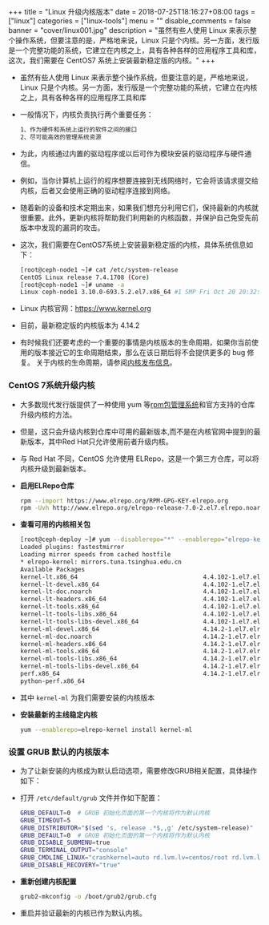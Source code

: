 +++
title = "Linux 升级内核版本"
date = 2018-07-25T18:16:27+08:00
tags = ["linux"]
categories = ["linux-tools"]
menu = ""
disable_comments = false
banner = "cover/linux001.jpg"
description = "虽然有些人使用 Linux 来表示整个操作系统，但要注意的是，严格地来说，Linux 只是个内核。另一方面，发行版是一个完整功能的系统，它建立在内核之上，具有各种各样的应用程序工具和库，这次，我们需要在 CentOS7 系统上安装最新稳定版的内核。"
+++

- 虽然有些人使用 Linux 来表示整个操作系统，但要注意的是，严格地来说，Linux 只是个内核。另一方面，发行版是一个完整功能的系统，它建立在内核之上，具有各种各样的应用程序工具和库
- 一般情况下，内核负责执行两个重要任务：
  
  ```bash
  1、作为硬件和系统上运行的软件之间的接口
  2、尽可能高效的管理系统资源
  ```

- 为此，内核通过内置的驱动程序或以后可作为模块安装的驱动程序与硬件通信。
- 例如，当你计算机上运行的程序想要连接到无线网络时，它会将该请求提交给内核，后者又会使用正确的驱动程序连接到网络。
- 随着新的设备和技术定期出来，如果我们想充分利用它们，保持最新的内核就很重要。此外，更新内核将帮助我们利用新的内核函数，并保护自己免受先前版本中发现的漏洞的攻击。
- 这次，我们需要在CentOS7系统上安装最新稳定版的内核，具体系统信息如下：
  
  ```bash
  [root@ceph-node1 ~]# cat /etc/system-release
  CentOS Linux release 7.4.1708 (Core) 
  [root@ceph-node1 ~]# uname -a
  Linux ceph-node1 3.10.0-693.5.2.el7.x86_64 #1 SMP Fri Oct 20 20:32:50 UTC 2017 x86_64 x86_64 x86_64 GNU/Linux
  ```

- Linux 内核官网：<https://www.kernel.org>
- 目前，最新稳定版的内核版本为 4.14.2
- 有时候我们还要考虑的一个重要的事情是内核版本的生命周期，如果你当前使用的版本接近它的生命周期结束，那么在该日期后将不会提供更多的 bug 修复。
关于内核的生命周期，请参阅[内核发布信息](https://www.kernel.org/category/releases.html)。

### CentOS 7系统升级内核
- 大多数现代发行版提供了一种使用 yum 等[rpm包管理系统](https://www.tecmint.com/20-linux-yum-yellowdog-updater-modified-commands-for-package-mangement/)和官方支持的仓库升级内核的方法。
- 但是，这只会升级内核到仓库中可用的最新版本,而不是在内核官网中提到的最新版本，其中Red Hat只允许使用前者升级内核。
- 与 Red Hat 不同，CentOS 允许使用 ELRepo，这是一个第三方仓库，可以将内核升级到最新版本。

- **启用ELRepo仓库**
  
  ```bash
  rpm --import https://www.elrepo.org/RPM-GPG-KEY-elrepo.org
  rpm -Uvh http://www.elrepo.org/elrepo-release-7.0-2.el7.elrepo.noarch.rpm
  ```

- **查看可用的内核相关包**
  
  ```bash
  [root@ceph-deploy ~]# yum --disablerepo="*" --enablerepo="elrepo-kernel" list available
  Loaded plugins: fastestmirror
  Loading mirror speeds from cached hostfile
  * elrepo-kernel: mirrors.tuna.tsinghua.edu.cn
  Available Packages
  kernel-lt.x86_64                                   4.4.102-1.el7.elrepo                   elrepo-kernel
  kernel-lt-devel.x86_64                             4.4.102-1.el7.elrepo                   elrepo-kernel
  kernel-lt-doc.noarch                               4.4.102-1.el7.elrepo                   elrepo-kernel
  kernel-lt-headers.x86_64                           4.4.102-1.el7.elrepo                   elrepo-kernel
  kernel-lt-tools.x86_64                             4.4.102-1.el7.elrepo                   elrepo-kernel
  kernel-lt-tools-libs.x86_64                        4.4.102-1.el7.elrepo                   elrepo-kernel
  kernel-lt-tools-libs-devel.x86_64                  4.4.102-1.el7.elrepo                   elrepo-kernel
  kernel-ml-devel.x86_64                             4.14.2-1.el7.elrepo                    elrepo-kernel
  kernel-ml-doc.noarch                               4.14.2-1.el7.elrepo                    elrepo-kernel
  kernel-ml-headers.x86_64                           4.14.2-1.el7.elrepo                    elrepo-kernel
  kernel-ml-tools.x86_64                             4.14.2-1.el7.elrepo                    elrepo-kernel
  kernel-ml-tools-libs.x86_64                        4.14.2-1.el7.elrepo                    elrepo-kernel
  kernel-ml-tools-libs-devel.x86_64                  4.14.2-1.el7.elrepo                    elrepo-kernel
  perf.x86_64                                        4.14.2-1.el7.elrepo                    elrepo-kernel
  python-perf.x86_64              
  ```

- 其中 `kernel-ml` 为我们需要安装的内核版本

- **安装最新的主线稳定内核**
  
  ```bash
  yum --enablerepo=elrepo-kernel install kernel-ml
  ```

### 设置 GRUB 默认的内核版本
- 为了让新安装的内核成为默认启动选项，需要修改GRUB相关配置，具体操作如下：

- 打开 `/etc/default/grub` 文件并作如下配置：
  
  ```bash
  GRUB_DEFAULT=0  # GRUB 初始化页面的第一个内核将作为默认内核
  GRUB_TIMEOUT=5
  GRUB_DISTRIBUTOR="$(sed 's, release .*$,,g' /etc/system-release)"
  GRUB_DEFAULT=0  # GRUB 初始化页面的第一个内核将作为默认内核
  GRUB_DISABLE_SUBMENU=true
  GRUB_TERMINAL_OUTPUT="console"
  GRUB_CMDLINE_LINUX="crashkernel=auto rd.lvm.lv=centos/root rd.lvm.lv=centos/swap rhgb quiet"
  GRUB_DISABLE_RECOVERY="true"
  ```
- **重新创建内核配置**
  
  ```bash
  grub2-mkconfig -o /boot/grub2/grub.cfg
  ```
- 重启并验证最新的内核已作为默认内核。
  
